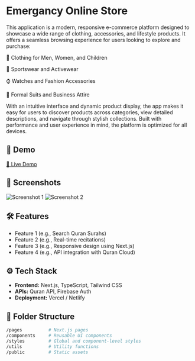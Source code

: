 # Emergancy Online Store

This application is a modern, responsive e-commerce platform designed to showcase a wide range of clothing, accessories, and lifestyle products. It offers a seamless browsing experience for users looking to explore and purchase:

👕 Clothing for Men, Women, and Children

🎽 Sportswear and Activewear

⌚ Watches and Fashion Accessories

🧥 Formal Suits and Business Attire

With an intuitive interface and dynamic product display, the app makes it easy for users to discover products across categories, view detailed descriptions, and navigate through stylish collections. Built with performance and user experience in mind, the platform is optimized for all devices.

## 🚀 Demo

[🔗 Live Demo](https://emergancy-store.vercel.app/)


## 📸 Screenshots

<!-- Optional -->
![Screenshot 1](link-to-image.png)
![Screenshot 2](link-to-image.png)

## 🛠️ Features

- Feature 1 (e.g., Search Quran Surahs)
- Feature 2 (e.g., Real-time recitations)
- Feature 3 (e.g., Responsive design using Next.js)
- Feature 4 (e.g., API integration with Quran Cloud)

## ⚙️ Tech Stack

- **Frontend:** Next.js, TypeScript, Tailwind CSS
- **APIs:** Quran API, Firebase Auth
- **Deployment:** Vercel / Netlify

## 📂 Folder Structure

```bash
/pages          # Next.js pages
/components     # Reusable UI components
/styles         # Global and component-level styles
/utils          # Utility functions
/public         # Static assets
